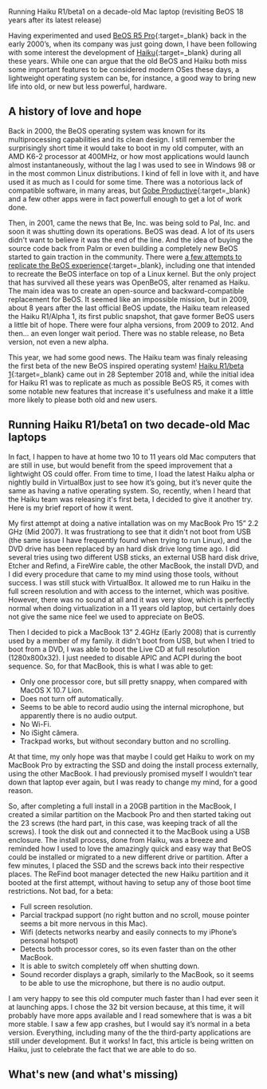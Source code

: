 
Running Haiku R1/beta1 on a decade-old Mac laptop (revisiting BeOS 18 years after its latest release) 

Having experimented and used [BeOS R5 Pro](https://en.wikipedia.org/wiki/BeOS){:target=_blank} back in the early 2000’s, when its company was just going down, I have been following with some interest the development of [Haiku](https://www.haiku-os.org/){:target=_blank} during all these years. While one can argue that the old BeOS and Haiku both miss some important features to be considered modern OSes these days, a lightweight operating system can be, for instance, a good way to bring new life into old, or new but less powerful, hardware. 


## A history of love and hope

Back in 2000, the BeOS operating system was known  for its multiprocessing capabilities and its clean design. I still remember the surprisingly short time it would take to boot in my old computer, with an AMD K6-2 processor at 400MHz, or how most applications would launch almost instantaneously, without the lag I was used to see in Windows 98 or in the most common Linux distributions. I kind of fell in love with it, and have used it as much as I could for some time. There was a notorious lack of compatible software, in many areas, but [Gobe Productive](https://en.wikipedia.org/wiki/Gobe_Software){:target=_blank} and a few other apps were in fact powerfull enough to get a lot of work done.

Then, in 2001, came the news that  Be, Inc. was being sold to Pal, Inc. and soon it was shutting down its operations. BeOS was dead. A lot of its users didn't want to believe it was the end of the line. And the idea of buying the source code back from Palm or even building a completely new BeOS started to gain traction in the community. There were [a few attempts to replicate the BeOS experience](https://en.wikipedia.org/wiki/History_of_Haiku_(operating_system)){:target=_blank}, including one that intended to recreate the BeOS interface on top of a Linux kernel. But the only project that has survived all these years was OpenBeOS, alter renamed as Haiku. The main idea was to create an open-source and backward-compatible replacement for BeOS. It seemed like an impossible mission, but in 2009, about 8 years after the last official BeOS update, the Haiku team released the Haiku R1/Alpha 1, its first public snapshot, that gave former BeOS users a little bit of hope. There were four alpha versions, from 2009 to 2012. And then... an even longer wait period. There was no stable release, no Beta version, not even a new alpha. 

This year, we had some good news. The Haiku team was finaly releasing the first beta of the new BeOS inspired operating system! [Haiku R1/beta 1](https://www.haiku-os.org/news/2018_09_28_haiku_r1_beta1/){:target=_blank} came out in 28 September 2018 and, while the initial idea for Haiku R1 was to replicate as much as possible BeOS R5, it comes with some notable new features that increase it's usefulness and make it a little more likely to please both old and new users.


## Running Haiku R1/beta1 on two decade-old Mac laptops

In fact, I happen to have at home two 10 to 11 years old Mac computers that are still in use, but would benefit from the speed improvement that a lightwight OS could offer. From time to time, I load the latest Haiku alpha or nightly build in VirtualBox just to see how it’s going, but it’s never quite the same as having a native operating system. So, recently, when I heard that the Haiku team was releasing it's first beta, I decided to give it another try. Here is my brief report of how it went.

My first attempt at doing a native intallation was on my MacBook Pro 15” 2.2 GHz (Mid 2007). It was frustrationg to see that it didn't not boot from USB (the same issue I have frequently found when trying to run Linux), and the DVD drive has been replaced by an hard disk drive long time ago. I did several tries using two different USB sticks, an external USB hard disk drive, Etcher and Refind, a FireWire cable, the other MacBook, the install DVD, and I did every procedure that came to my mind using those tools, without success. I was still stuck with VirtualBox. It allowed me to run Haiku in the full screen resolution and with access to the internet, which was positive. However, there was no sound at all and it was very slow, which is perfectly normal when doing virtualization in a 11 years old laptop, but certainly does not give the same nice feel we used to appreciate on BeOS.

Then I decided to pick a MacBook 13” 2.4GHz (Early 2008) that is currently used by a member of my family. it didn't boot from USB, but when I tried to boot from a DVD, I was able to boot the Live CD at full resolution (1280x800x32). I just needed to disable APIC and ACPI during the boot sequence. So, for that MacBook, this is what I was able to get:

- Only one processor core, but sill pretty snappy, when compared with MacOS X 10.7 Lion.
- Does not turn off automatically.
- Seems to be able to record audio using the internal microphone, but apparently there is no audio output.
- No Wi-Fi.
- No iSight câmera.
- Trackpad works, but without secondary button and no scrolling.

At that time, my only hope was that maybe I could get Haiku to work on my MacBook Pro by extracting the SSD and doing the install process externally, using the other MacBook. I had previously promised myself I wouldn’t tear down that laptop ever again, but I was ready to change my mind, for a good reason.

So, after completing a full install in a 20GB partition in the MacBook, I created a similar partition on the Macbook Pro and then started taking out the 23 screws (the hard part, in this case, was keeping track of all the screws). I took the disk out and connected it to the MacBook using a USB enclosure. The install process, done from Haiku, was a breeze and reminded how I used to love the amazingly quick and easy way that BeOS could be installed or migrated to a new different drive or partition. After a few minutes, I placed the SSD and the screws back into their respective places. The ReFind boot manager detected the new Haiku partition and it booted at the first attempt, without having to setup any of those boot time restrictions. Not bad, for a beta:

- Full screen resolution.
- Parcial trackpad support (no right button and no scroll, mouse pointer seems a bit more nervous in this Mac).
- Wifi (detects networks nearby and easily connects to my iPhone’s personal hotspot)
- Detects both processor cores, so its even faster than on the other MacBook.
- It is able to switch completely off when shutting down. 
- Sound recorder displays a graph, similarly to the MacBook, so it seems to be able to use the microphone, but there is no audio output.

I am very happy to see this old computer much faster than I had ever seen it at launching apps. I chose the 32 bit version because, at this time, it will probably have more apps available and I read somewhere that is was a bit more stable. I saw a few app crashes, but I would say it’s normal in a beta version. Everything, including many of the the third-party applications are still under development. But it works! In fact, this article is being written on Haiku, just to celebrate the fact that we are able to do so.

## What's new (and what's missing)
